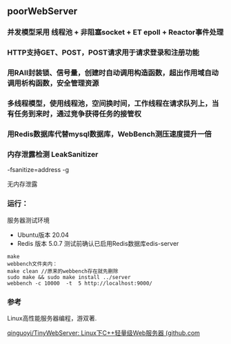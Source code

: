## poorWebServer

### 并发模型采用 线程池 + 非阻塞socket + ET epoll + Reactor事件处理

### HTTP支持GET、POST，POST请求用于请求登录和注册功能

### 用RAII封装锁、信号量，创建时自动调用构造函数，超出作用域自动调用析构函数，安全管理资源

### 多线程模型，使用线程池，空间换时间，工作线程在请求队列上，当有任务到来时，通过竞争获得任务的接管权

### 用Redis数据库代替mysql数据库，WebBench测压速度提升一倍

### 内存泄露检测 LeakSanitizer

 -fsanitize=address -g

无内存泄露

### 运行：

服务器测试环境

* Ubuntu版本 20.04
* Redis 版本 5.0.7
  测试前确认已启用Redis数据库edis-server

```
make
webbench文件夹内：
make clean //原来的webbench存在就先删除
sudo make && sudo make install ../server
webbench -c 10000  -t  5 http://localhost:9000/
```

### 参考

Linux高性能服务器编程，游双著.

[qinguoyi/TinyWebServer: Linux下C++轻量级Web服务器 (github.com](https://github.com/qinguoyi/TinyWebServer)

